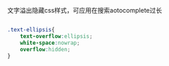 文字溢出隐藏css样式，可应用在搜索aotocomplete过长


```css

.text-ellipsis{
    text-overflow:ellipsis;
    white-space:nowrap;
    overflow:hidden;
}

```
